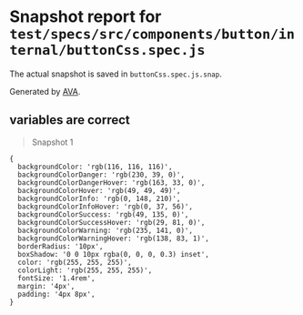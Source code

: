 # Snapshot report for `test/specs/src/components/button/internal/buttonCss.spec.js`

The actual snapshot is saved in `buttonCss.spec.js.snap`.

Generated by [AVA](https://ava.li).

## variables are correct

> Snapshot 1

    {
      backgroundColor: 'rgb(116, 116, 116)',
      backgroundColorDanger: 'rgb(230, 39, 0)',
      backgroundColorDangerHover: 'rgb(163, 33, 0)',
      backgroundColorHover: 'rgb(49, 49, 49)',
      backgroundColorInfo: 'rgb(0, 148, 210)',
      backgroundColorInfoHover: 'rgb(0, 37, 56)',
      backgroundColorSuccess: 'rgb(49, 135, 0)',
      backgroundColorSuccessHover: 'rgb(29, 81, 0)',
      backgroundColorWarning: 'rgb(235, 141, 0)',
      backgroundColorWarningHover: 'rgb(138, 83, 1)',
      borderRadius: '10px',
      boxShadow: '0 0 10px rgba(0, 0, 0, 0.3) inset',
      color: 'rgb(255, 255, 255)',
      colorLight: 'rgb(255, 255, 255)',
      fontSize: '1.4rem',
      margin: '4px',
      padding: '4px 8px',
    }
